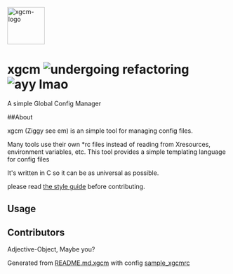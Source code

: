 ![xgcm-logo][xgcm-logo]

# xgcm  ![undergoing refactoring][under-refactoring] ![ayy lmao][eyy-lmao]

A simple Global Config Manager

##About

xgcm (Ziggy see em) is an simple tool for managing config files.

Many tools use their own *rc files instead of reading from 
Xresources, environment variables, etc. 
This tool provides a simple templating language for config files

It's written in C so it can be as universal as possible.

please read [the style guide](STYLE.md) before contributing.

## Usage 



## Contributors

 Adjective-Object, Maybe you?



Generated from [README.md.xgcm](README.md.xgcm) with config [sample_xgcmrc](sample_xgcmrc)




[under-refactoring]: https://img.shields.io/badge/under-refactoring-FF530D.svg?style=flat-square
[eyy-lmao]: https://img.shields.io/badge/eyy-lmao-00A388.svg?style=flat-square
[alien]: http://i3.kym-cdn.com/entries/icons/original/000/014/178/alien.jpg
[xgcm-logo]: https://rawgit.com/Adjective-Object/xgcm/master/xgcm_logo.svg

<style>
img[alt="xgcm-logo"] {
    width: 64pt;
    margin:auto;
}

</style>
